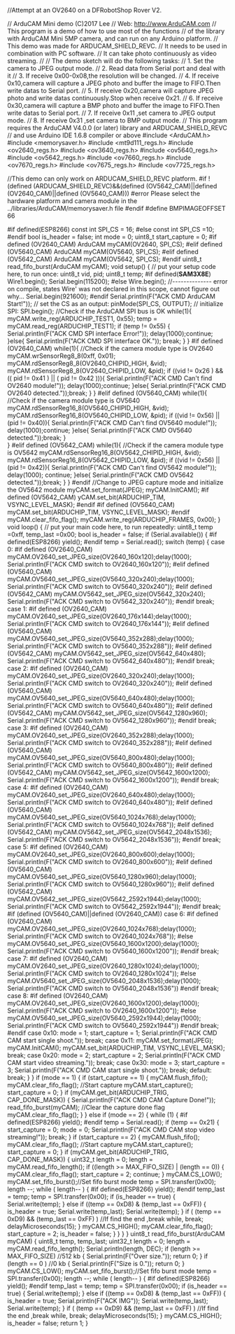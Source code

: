 //Attempt at an OV2640 on a DFRobotShop Rover V2.




// ArduCAM Mini demo (C)2017 Lee
// Web: http://www.ArduCAM.com
// This program is a demo of how to use most of the functions
// of the library with ArduCAM Mini 5MP camera, and can run on any Arduino platform.
// This demo was made for ARDUCAM_SHIELD_REVC.
// It needs to be used in combination with PC software.
// It can take photo continuously as video streaming.
//
// The demo sketch will do the following tasks:
// 1. Set the camera to JPEG output mode.
// 2. Read data from Serial port and deal with it
// 3. If receive 0x00-0x08,the resolution will be changed.
// 4. If receive 0x10,camera will capture a JPEG photo and buffer the image to FIFO.Then write datas to Serial port.
// 5. If receive 0x20,camera will capture JPEG photo and write datas continuously.Stop when receive 0x21.
// 6. If receive 0x30,camera will capture a BMP  photo and buffer the image to FIFO.Then write datas to Serial port.
// 7. If receive 0x11 ,set camera to JPEG output mode.
// 8. If receive 0x31 ,set camera to BMP  output mode.
// This program requires the ArduCAM V4.0.0 (or later) library and ARDUCAM_SHIELD_REVC
// and use Arduino IDE 1.6.8 compiler or above
#include <ArduCAM.h>
#include <memorysaver.h>
#include <mt9d111_regs.h>
#include <ov2640_regs.h>
#include <ov3640_regs.h>
#include <ov5640_regs.h>
#include <ov5642_regs.h>
#include <ov7660_regs.h>
#include <ov7670_regs.h>
#include <ov7675_regs.h>
#include <ov7725_regs.h>






//This demo can only work on ARDUCAM_SHIELD_REVC  platform.
#if !(defined (ARDUCAM_SHIELD_REVC)&&(defined (OV5642_CAM)||defined (OV2640_CAM)||defined (OV5640_CAM)))
#error Please select the hardware platform and camera module in the ../libraries/ArduCAM/memorysaver.h file
#endif
#define BMPIMAGEOFFSET 66

#if defined(ESP8266)
 const int SPI_CS = 16;
#else 
 const int SPI_CS =10;
#endif
bool is_header = false;
int mode = 0;
uint8_t start_capture = 0;
#if defined (OV2640_CAM)
  ArduCAM myCAM(OV2640, SPI_CS);
#elif defined (OV5640_CAM)
  ArduCAM myCAM(OV5640, SPI_CS);
#elif defined (OV5642_CAM)
  ArduCAM myCAM(OV5642, SPI_CS);
#endif
uint8_t read_fifo_burst(ArduCAM myCAM);
void setup() {
// put your setup code here, to run once:
uint8_t vid, pid;
uint8_t temp;
#if defined(__SAM3X8E__)
  Wire1.begin();
  Serial.begin(115200);
#else
  Wire.begin();                       //-------------- error on compile, states Wire' was not declared in this scope, cannot figure out why...
  Serial.begin(921600);
#endif
Serial.println(F("ACK CMD ArduCAM Start!"));
// set the CS as an output:
pinMode(SPI_CS, OUTPUT);
// initialize SPI:
SPI.begin();
//Check if the ArduCAM SPI bus is OK
while(1){
  myCAM.write_reg(ARDUCHIP_TEST1, 0x55);
  temp = myCAM.read_reg(ARDUCHIP_TEST1);
  if (temp != 0x55)
  {
    Serial.println(F("ACK CMD SPI interface Error!"));
    delay(1000);continue;    
  }else{
     Serial.println(F("ACK CMD SPI interface OK.")); break;
    }
}
#if defined (OV2640_CAM)
  while(1){
    //Check if the camera module type is OV2640
    myCAM.wrSensorReg8_8(0xff, 0x01);
    myCAM.rdSensorReg8_8(OV2640_CHIPID_HIGH, &vid);
    myCAM.rdSensorReg8_8(OV2640_CHIPID_LOW, &pid);
    if ((vid != 0x26 ) && (( pid != 0x41 ) || ( pid != 0x42 ))){
      Serial.println(F("ACK CMD Can't find OV2640 module!"));
      delay(1000);continue;
    }else{
        Serial.println(F("ACK CMD OV2640 detected."));break;
    }
  }
#elif defined (OV5640_CAM)
  while(1){
    //Check if the camera module type is OV5640
    myCAM.rdSensorReg16_8(OV5640_CHIPID_HIGH, &vid);
    myCAM.rdSensorReg16_8(OV5640_CHIPID_LOW, &pid);
    if ((vid != 0x56) || (pid != 0x40)){
      Serial.println(F("ACK CMD Can't find OV5640 module!"));
      delay(1000);continue;
    }else{
      Serial.println(F("ACK CMD OV5640 detected."));break;
    }  
  }
#elif defined (OV5642_CAM)
  while(1){
    //Check if the camera module type is OV5642
    myCAM.rdSensorReg16_8(OV5642_CHIPID_HIGH, &vid);
    myCAM.rdSensorReg16_8(OV5642_CHIPID_LOW, &pid);
    if ((vid != 0x56) || (pid != 0x42)){
      Serial.println(F("ACK CMD Can't find OV5642 module!"));
      delay(1000); continue;
    }else{
      Serial.println(F("ACK CMD OV5642 detected."));break;
    } 
  }
#endif
//Change to JPEG capture mode and initialize the OV5642 module
myCAM.set_format(JPEG);
myCAM.InitCAM();
#if defined (OV5642_CAM)
  yCAM.set_bit(ARDUCHIP_TIM, VSYNC_LEVEL_MASK);
#endif
#if defined (OV5640_CAM)
  myCAM.set_bit(ARDUCHIP_TIM, VSYNC_LEVEL_MASK);
#endif
myCAM.clear_fifo_flag();
myCAM.write_reg(ARDUCHIP_FRAMES, 0x00);
}
void loop() {
// put your main code here, to run repeatedly:
uint8_t temp =0xff, temp_last =0x00;
bool is_header = false;
if (Serial.available())
{
  #if defined(ESP8266)
    yield();
  #endif
  temp = Serial.read();
  switch (temp)
  {
    case 0:
    #if defined (OV2640_CAM)
      myCAM.OV2640_set_JPEG_size(OV2640_160x120);delay(1000);
      Serial.println(F("ACK CMD switch to OV2640_160x120"));
    #elif defined (OV5640_CAM)
      myCAM.OV5640_set_JPEG_size(OV5640_320x240);delay(1000);
      Serial.println(F("ACK CMD switch to OV5640_320x240"));
    #elif defined (OV5642_CAM)
      myCAM.OV5642_set_JPEG_size(OV5642_320x240);
      Serial.println(F("ACK CMD switch to OV5642_320x240"));
    #endif
    break;
    case 1:
    #if defined (OV2640_CAM)
      myCAM.OV2640_set_JPEG_size(OV2640_176x144);delay(1000);
      Serial.println(F("ACK CMD switch to OV2640_176x144"));
    #elif defined (OV5640_CAM)
      myCAM.OV5640_set_JPEG_size(OV5640_352x288);delay(1000);
      Serial.println(F("ACK CMD switch to OV5640_352x288"));
    #elif defined (OV5642_CAM)
      myCAM.OV5642_set_JPEG_size(OV5642_640x480);
      Serial.println(F("ACK CMD switch to OV5642_640x480"));
    #endif
    break;
    case 2:
    #if defined (OV2640_CAM)
      myCAM.OV2640_set_JPEG_size(OV2640_320x240);delay(1000);
      Serial.println(F("ACK CMD switch to OV2640_320x240"));
    #elif defined (OV5640_CAM)
      myCAM.OV5640_set_JPEG_size(OV5640_640x480);delay(1000);
      Serial.println(F("ACK CMD switch to OV5640_640x480"));
    #elif defined (OV5642_CAM)
      myCAM.OV5642_set_JPEG_size(OV5642_1280x960);
      Serial.println(F("ACK CMD switch to OV5642_1280x960"));
    #endif
    break;
    case 3:
    #if defined (OV2640_CAM)
      myCAM.OV2640_set_JPEG_size(OV2640_352x288);delay(1000);
      Serial.println(F("ACK CMD switch to OV2640_352x288"));
    #elif defined (OV5640_CAM)
      myCAM.OV5640_set_JPEG_size(OV5640_800x480);delay(1000);
      Serial.println(F("ACK CMD switch to OV5640_800x480"));
    #elif defined (OV5642_CAM)
      myCAM.OV5642_set_JPEG_size(OV5642_1600x1200);
      Serial.println(F("ACK CMD switch to OV5642_1600x1200"));
    #endif
    break;
    case 4:
    #if defined (OV2640_CAM)
      myCAM.OV2640_set_JPEG_size(OV2640_640x480);delay(1000);
      Serial.println(F("ACK CMD switch to OV2640_640x480"));
    #elif defined (OV5640_CAM)
      myCAM.OV5640_set_JPEG_size(OV5640_1024x768);delay(1000);
      Serial.println(F("ACK CMD switch to OV5640_1024x768"));
    #elif defined (OV5642_CAM)
      myCAM.OV5642_set_JPEG_size(OV5642_2048x1536);
      Serial.println(F("ACK CMD switch to OV5642_2048x1536"));
    #endif
    break;
    case 5:
    #if defined (OV2640_CAM)
      myCAM.OV2640_set_JPEG_size(OV2640_800x600);delay(1000);
      Serial.println(F("ACK CMD switch to OV2640_800x600"));
    #elif defined (OV5640_CAM)
      myCAM.OV5640_set_JPEG_size(OV5640_1280x960);delay(1000);
      Serial.println(F("ACK CMD switch to OV5640_1280x960"));
    #elif defined (OV5642_CAM)
      myCAM.OV5642_set_JPEG_size(OV5642_2592x1944);delay(1000);
      Serial.println(F("ACK CMD switch to OV5642_2592x1944"));
    #endif
    break;
    #if (defined (OV5640_CAM)||defined (OV2640_CAM))
    case 6:
    #if defined (OV2640_CAM)
      myCAM.OV2640_set_JPEG_size(OV2640_1024x768);delay(1000);
      Serial.println(F("ACK CMD switch to OV2640_1024x768"));
    #else
      myCAM.OV5640_set_JPEG_size(OV5640_1600x1200);delay(1000);
      Serial.println(F("ACK CMD switch to OV5640_1600x1200"));
    #endif
    break;
    case 7:
    #if defined (OV2640_CAM)
      myCAM.OV2640_set_JPEG_size(OV2640_1280x1024);delay(1000);
      Serial.println(F("ACK CMD switch to OV2640_1280x1024"));
    #else
      myCAM.OV5640_set_JPEG_size(OV5640_2048x1536);delay(1000);
      Serial.println(F("ACK CMD switch to OV5640_2048x1536"))
    #endif
    break;
    case 8:
    #if defined (OV2640_CAM)
      myCAM.OV2640_set_JPEG_size(OV2640_1600x1200);delay(1000);
      Serial.println(F("ACK CMD switch to OV2640_1600x1200"));
    #else
      myCAM.OV5640_set_JPEG_size(OV5640_2592x1944);delay(1000);
      Serial.println(F("ACK CMD switch to OV5640_2592x1944"))
    #endif 
    break;
    #endif
    case 0x10:
    mode = 1;
    start_capture = 1;
    Serial.println(F("ACK CMD CAM start single shoot."));
    break;
    case 0x11:
    myCAM.set_format(JPEG);
    myCAM.InitCAM();
    myCAM.set_bit(ARDUCHIP_TIM, VSYNC_LEVEL_MASK);
    break;
    case 0x20:
    mode = 2;
    start_capture = 2;
    Serial.println(F("ACK CMD CAM start video streaming."));
    break;
    case 0x30:
    mode = 3;
    start_capture = 3;
    Serial.println(F("ACK CMD CAM start single shoot."));
    break;
    default:
    break;
  }
}
if (mode == 1)
{
  if (start_capture == 1)
  {
    myCAM.flush_fifo();
    myCAM.clear_fifo_flag();
    //Start capture
    myCAM.start_capture();
    start_capture = 0;
  }
  if (myCAM.get_bit(ARDUCHIP_TRIG, CAP_DONE_MASK))
  {
    Serial.println(F("ACK CMD CAM Capture Done!"));
    read_fifo_burst(myCAM);
    //Clear the capture done flag
    myCAM.clear_fifo_flag();
  }
}
else if (mode == 2)
{
  while (1)
  {
    #if defined(ESP8266)
      yield();
    #endif
    temp = Serial.read();
    if (temp == 0x21)
    {
      start_capture = 0;
      mode = 0;
      Serial.println(F("ACK CMD CAM stop video streaming!"));
      break;
    }
    if (start_capture == 2)
    {
      myCAM.flush_fifo();
      myCAM.clear_fifo_flag();
      //Start capture
      myCAM.start_capture();
      start_capture = 0;
    }
    if (myCAM.get_bit(ARDUCHIP_TRIG, CAP_DONE_MASK))
    {
      uint32_t length = 0;
      length = myCAM.read_fifo_length();
      if ((length >= MAX_FIFO_SIZE) | (length == 0))
      {
      myCAM.clear_fifo_flag();
      start_capture = 2;
      continue;
      }
      myCAM.CS_LOW();
      myCAM.set_fifo_burst();//Set fifo burst mode
      temp =  SPI.transfer(0x00);
      length --;
      while ( length-- )
      {
        #if defined(ESP8266)
        yield();
        #endif
        temp_last = temp;
        temp =  SPI.transfer(0x00);
        if (is_header == true)
        {
          Serial.write(temp);
        }
        else if ((temp == 0xD8) & (temp_last == 0xFF))
        {
          is_header = true;
          Serial.write(temp_last);
          Serial.write(temp);
        }
        if ( (temp == 0xD9) && (temp_last == 0xFF) ) //If find the end ,break while,
        break;
        delayMicroseconds(15);
      }
      myCAM.CS_HIGH();
      myCAM.clear_fifo_flag();
      start_capture = 2;
      is_header = false;
    }
  }
}
}
uint8_t read_fifo_burst(ArduCAM myCAM)
{
uint8_t temp, temp_last;
uint32_t length = 0;
length = myCAM.read_fifo_length();
Serial.println(length, DEC);
if (length >= MAX_FIFO_SIZE) //512 kb
{
  Serial.println(F("Over size."));
  return 0;
}
if (length == 0 ) //0 kb
{
  Serial.println(F("Size is 0."));
  return 0;
}
myCAM.CS_LOW();
myCAM.set_fifo_burst();//Set fifo burst mode
temp =  SPI.transfer(0x00);
length --;
while ( length-- )
{
  #if defined(ESP8266)
  yield();
  #endif
  temp_last = temp;
  temp =  SPI.transfer(0x00);
  if (is_header == true)
  {
   Serial.write(temp);
  }
  else if ((temp == 0xD8) & (temp_last == 0xFF))
  {
    is_header = true;
    Serial.println(F("ACK IMG"));
    Serial.write(temp_last);
    Serial.write(temp);
  }
  if ( (temp == 0xD9) && (temp_last == 0xFF) ) //If find the end ,break while,
    break;
  delayMicroseconds(15);
}
myCAM.CS_HIGH();
is_header = false;
return 1;
}
